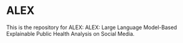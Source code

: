 # ALEX
This is the repository for ALEX: ALEX: Large Language Model-Based Explainable Public Health Analysis on Social Media.
